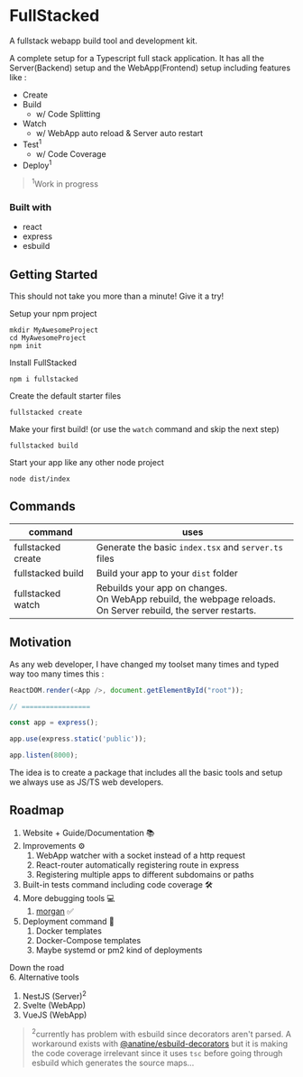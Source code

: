 # FullStacked
A fullstack webapp build tool and development kit.

A complete setup for a Typescript full stack application.
It has all the Server(Backend) setup and the WebApp(Frontend) setup including features like :
* Create
* Build
  * w/ Code Splitting
* Watch
  * w/ WebApp auto reload & Server auto restart
* Test<sup>1</sup>
  * w/ Code Coverage
* Deploy<sup>1</sup>

> <sup>1</sup>Work in progress

### Built with
* react
* express
* esbuild

## Getting Started
This should not take you more than a minute! Give it a try!

Setup your npm project
```shell
mkdir MyAwesomeProject
cd MyAwesomeProject
npm init
```
Install FullStacked
```shell
npm i fullstacked
```
Create the default starter files
```shell
fullstacked create
```
Make your first build! (or use the `watch` command and skip the next step)
```shell
fullstacked build
```
Start your app like any other node project
```shell
node dist/index
```

## Commands

| command | uses |
| --- | --- |
| fullstacked create | Generate the basic `index.tsx` and `server.ts` files |
| fullstacked build | Build your app to your `dist` folder |
| fullstacked watch | Rebuilds your app on changes.<br />On WebApp rebuild, the webpage reloads.<br />On Server rebuild, the server restarts.|

## Motivation
As any web developer, I have changed my toolset many times and typed way too many times this :
```js
ReactDOM.render(<App />, document.getElementById("root"));

// =================

const app = express();

app.use(express.static('public'));

app.listen(8000);
```
The idea is to create a package that includes all the basic tools and setup we always use as JS/TS web developers.

## Roadmap
1. Website + Guide/Documentation 📚
2. Improvements ⚙️
   1. WebApp watcher with a socket instead of a http request
   2. React-router automatically registering route in express
   3. Registering multiple apps to different subdomains or paths
3. Built-in tests command including code coverage 🛠
4. More debugging tools 💻 
   1. [morgan](https://github.com/expressjs/morgan) ✅
5. Deployment command 🚀
   1. Docker templates
   2. Docker-Compose templates
   3. Maybe systemd or pm2 kind of deployments

Down the road<br />
6. Alternative tools
   1. NestJS (Server)<sup>2</sup>
   2. Svelte (WebApp)
   3. VueJS (WebApp)
> <sup>2</sup>currently has problem with esbuild since decorators aren't parsed.
> A workaround exists with [@anatine/esbuild-decorators](https://github.com/anatine/esbuildnx/tree/main/packages/esbuild-decorators) 
> but it is making the code coverage irrelevant since 
> it uses `tsc` before going through esbuild which generates the source maps...
